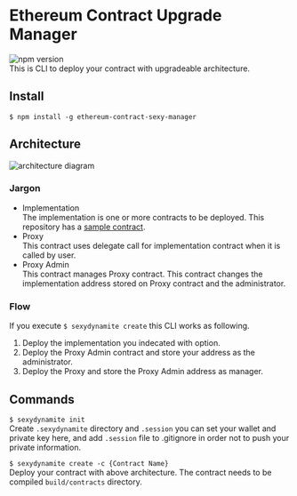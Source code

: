 # Ethereum Contract Upgrade Manager
![npm version](https://badge.fury.io/js/ethereum-contract-sexy-manager.svg)  
This is CLI to deploy your contract with upgradeable architecture.
## Install
```$ npm install -g ethereum-contract-sexy-manager```
## Architecture
![architecture diagram](./diagram/architecture.png)
### Jargon
- Implementation  
The implementation is one or more contracts to be deployed. This repository has a [sample contract](https://github.com/NoCtrlZ/ethereum-contract-sexy-manager/blob/master/contracts/Sample1.sol).  
- Proxy  
This contract uses delegate call for implementation contract when it is called by user.  
- Proxy Admin  
This contract manages Proxy contract. This contract changes the implementation address stored on Proxy contract and the administrator.
### Flow
If you execute `$ sexydynamite create` this CLI works as following.  
1. Deploy the implementation you indecated with option.  
2. Deploy the Proxy Admin contract and store your address as the administrator.  
3. Deploy the Proxy and store the Proxy Admin address as manager.  

## Commands
```$ sexydynamite init```  
Create `.sexydynamite` directory and `.session` you can set your wallet and private key here, and add `.session` file to .gitignore in order not to push your private information.  

```$ sexydynamite create -c {Contract Name}```  
Deploy your contract with above architecture. The contract needs to be compiled `build/contracts` directory.
